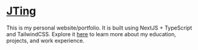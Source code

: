 # [JTing](https://jting.org)

This is my personal website/portfolio. It is built using NextJS + TypeScript and TailwindCSS. Explore it [here](https://jting.org) to learn more about my education, projects, and work experience.

